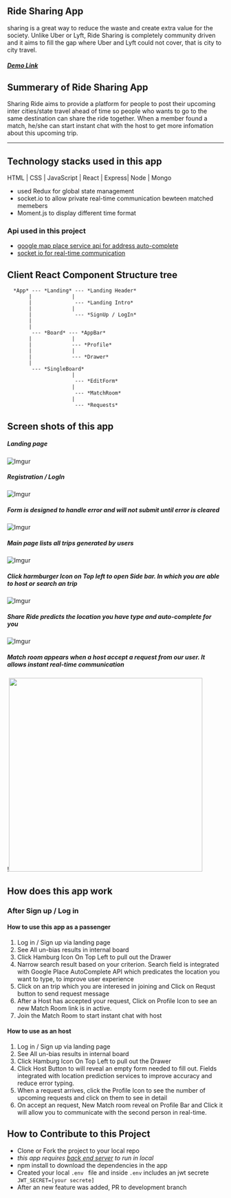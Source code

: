 ## Ride Sharing App
 sharing is a great way to reduce the waste and create extra value for the society. Unlike Uber or Lyft, Ride Sharing is completely community driven and it aims to fill the gap where Uber and Lyft could not cover, that is city to city travel.
 ##### [Demo Link](https://rideandshare.netlify.com/landing)
 
## Summerary of Ride Sharing App
  Sharing Ride aims to provide a platform for people to post their upcoming inter cities/state travel ahead of time so people who wants to go to the same destination can share the ride together. When a member found a match, he/she can start instant chat with the host to get more infomation about this upcoming trip.

***


## Technology stacks used in this app

   HTML | CSS | JavaScript | React | Express| Node | Mongo
 
   * used Redux for global state management
   * socket.io to allow private real-time communication bewteen matched memebers
   * Moment.js to display different time format
   
   ### Api used in this project

   * [google map place service api for address auto-complete](https://developers.google.com/places/javascript/)
   * [socket io for real-time communication](https://github.com/socketio/socket.io)
   
 
 
## Client React Component Structure tree
```
  *App* --- *Landing* --- *Landing Header*
       |             |
       |              --- *Landing Intro*
       |             |
       |              --- *SignUp / LogIn*
       |
       |
        --- *Board* --- *AppBar*
       |             |
       |             --- *Profile*     
       |             |                
       |             --- *Drawer*
       |
        --- *SingleBoard*
                     |
                      --- *EditForm*
                     |
                      --- *MatchRoom*
                     |
                      --- *Requests*
   ```                
 ## Screen shots of this app
 
 ##### Landing page
 ![Imgur](https://i.imgur.com/uUqtFN4l.png?1)
 
 ##### Registration / LogIn
 ![Imgur](https://i.imgur.com/XLHZ3oml.png)
 
 ##### Form is designed to handle error and will not submit until error is cleared
 ![Imgur](https://i.imgur.com/NrUGvAgl.png)
 
 ##### Main page lists all trips generated by users
 ![Imgur](https://i.imgur.com/GFUhy3Vl.png)
 
 ##### Click harmburger Icon on Top left to open Side bar. In which you are able to host or search an trip
 ![Imgur](https://i.imgur.com/I6SU4IWl.png)
 
 ##### Share Ride predicts the location you have type and auto-complete for you
![Imgur](https://i.imgur.com/3p6nteYl.png)
 
 ##### Match room appears when a host accept a request from our user. It allows instant real-time communication
 !<img src="https://media.giphy.com/media/cZaFIdwLsljOHFy1CK/giphy.gif" width="450px" />
 
 ## How does this app work
   ### After Sign up / Log in
   #### How to use this app as a passenger
   1. Log in / Sign up via landing page
   2. See All un-bias results in internal board
   3. Click Hamburg Icon On Top Left to pull out the Drawer
   4. Narrow search result based on your criterion. Search field is integrated with Google Place AutoComplete API which predicates the location you want to type, to improve user experience
   5. Click on an trip which you are interesed in joining and Click on Requst button to send request message
   6. After a Host has accepted your request, Click on Profile Icon to see an new Match Room link is in active.
   7. Join the Match Room to start instant chat with host
   
   #### How to use as an host
   1. Log in / Sign up via landing page
   2. See All un-bias results in internal board
   3. Click Hamburg Icon On Top Left to pull out the Drawer
   4. Click Host Button to will reveal an empty form needed to fill out. Fields integrated with location prediction services to improve accuracy and reduce error typing.
   5. When a request arrives, click the Profile Icon to see the number of upcoming requests and click on them to see in detail
   6. On accept an request, New Match room reveal on Profile Bar and Click it will allow you to communicate with the second person in real-time.
   
## How to Contribute to this Project
 * Clone or Fork the project to your local repo
 * *this app requires [back end server](https://github.com/540376482yzb/intercity_ride_share_server) to run in local*
 * npm install to download the dependencies in the app
 * Created your local `.env ` file and inside `.env` includes an jwt secrete `JWT_SECRET=[your secrete]` 
 * After an new feature was added, PR to development branch
  
